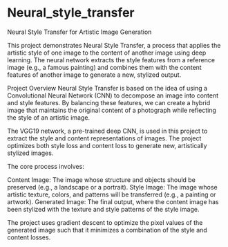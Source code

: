 # Neural_style_transfer
Neural Style Transfer for Artistic Image Generation

This project demonstrates Neural Style Transfer, a process that applies the artistic style of one image to the content of another image using deep learning. The neural network extracts the style features from a reference image (e.g., a famous painting) and combines them with the content features of another image to generate a new, stylized output.

Project Overview
Neural Style Transfer is based on the idea of using a Convolutional Neural Network (CNN) to decompose an image into content and style features. By balancing these features, we can create a hybrid image that maintains the original content of a photograph while reflecting the style of an artistic image.

The VGG19 network, a pre-trained deep CNN, is used in this project to extract the style and content representations of images. The project optimizes both style loss and content loss to generate new, artistically stylized images.


The core process involves:

Content Image: The image whose structure and objects should be preserved (e.g., a landscape or a portrait).
Style Image: The image whose artistic texture, colors, and patterns will be transferred (e.g., a painting or artwork).
Generated Image: The final output, where the content image has been stylized with the texture and style patterns of the style image.

The project uses gradient descent to optimize the pixel values of the generated image such that it minimizes a combination of the style and content losses.
